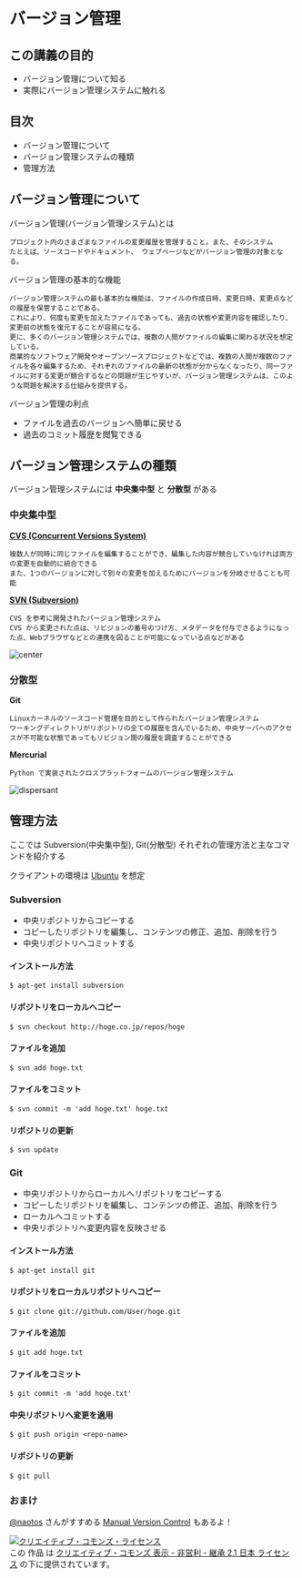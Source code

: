 # バージョン管理

## この講義の目的

* バージョン管理について知る
* 実際にバージョン管理システムに触れる

## 目次

* バージョン管理について
* バージョン管理システムの種類
* 管理方法


## バージョン管理について

バージョン管理(バージョン管理システム)とは


    プロジェクト内のさまざまなファイルの変更履歴を管理すること。また、そのシステム
    たとえば、ソースコードやドキュメント、 ウェブページなどがバージョン管理の対象となる。 

バージョン管理の基本的な機能

    バージョン管理システムの最も基本的な機能は、ファイルの作成日時、変更日時、変更点などの履歴を保管することである。
    これにより、何度も変更を加えたファイルであっても、過去の状態や変更内容を確認したり、変更前の状態を復元することが容易になる。
    更に、多くのバージョン管理システムでは、複数の人間がファイルの編集に関わる状況を想定している。
    商業的なソフトウェア開発やオープンソースプロジェクトなどでは、複数の人間が複数のファイルを各々編集するため、それぞれのファイルの最新の状態が分からなくなったり、同一ファイルに対する変更が競合するなどの問題が生じやすいが、バージョン管理システムは、このような問題を解決する仕組みを提供する。

バージョン管理の利点

* ファイルを過去のバージョンへ簡単に戻せる
* 過去のコミット履歴を閲覧できる


## バージョン管理システムの種類

バージョン管理システムには **中央集中型** と **分散型** がある

### 中央集中型

[**CVS (Concurrent Versions System)**](http://cvs.nongnu.org/)

    複数人が同時に同じファイルを編集することができ、編集した内容が競合していなければ両方の変更を自動的に統合できる
    また、1つのバージョンに対して別々の変更を加えるためにバージョンを分岐させることも可能

[**SVN (Subversion)**](http://subversion.apache.org/)

    CVS を参考に開発されたバージョン管理システム
    CVS から変更された点は、リビジョンの番号のつけ方、メタデータを付与できるようになった点、Webブラウザなどとの連携を図ることが可能になっている点などがある

![center](https://cacoo.com/diagrams/i86OmhsqEGTe9z6l-9E415.png)

### 分散型

**Git**

    Linuxカーネルのソースコード管理を目的として作られたバージョン管理システム
    ワーキングディレクトリがリポジトリの全ての履歴を含んでいるため、中央サーバへのアクセスが不可能な状態であってもリビジョン間の履歴を調査することができる

**Mercurial**

    Python で実装されたクロスプラットフォームのバージョン管理システム

![dispersant](https://cacoo.com/diagrams/QW4UlHpynPxWyHbL-7357F.png)

## 管理方法

ここでは Subversion(中央集中型), Git(分散型) それぞれの管理方法と主なコマンドを紹介する

クライアントの環境は [Ubuntu](http://www.ubuntu.com/) を想定

### Subversion

* 中央リポジトリからコピーする
* コピーしたリポジトリを編集し、コンテンツの修正、追加、削除を行う
* 中央リポジトリへコミットする

#### インストール方法

`$ apt-get install subversion`

#### リポジトリをローカルへコピー

`$ svn checkout http://hoge.co.jp/repos/hoge`

#### ファイルを追加

`$ svn add hoge.txt`

#### ファイルをコミット

`$ svn commit -m 'add hoge.txt' hoge.txt`

#### リポジトリの更新

`$ svn update`

### Git

* 中央リポジトリからローカルへリポジトリをコピーする
* コピーしたリポジトリを編集し、コンテンツの修正、追加、削除を行う
* ローカルへコミットする
* 中央リポジトリへ変更内容を反映させる

#### インストール方法

`$ apt-get install git`

#### リポジトリをローカルリポジトリへコピー

`$ git clone git://github.com/User/hoge.git`

#### ファイルを追加

`$ git add hoge.txt`

#### ファイルをコミット

`$ git commit -m 'add hoge.txt'`

#### 中央リポジトリへ変更を適用

`$ git push origin <repo-name>`

#### リポジトリの更新

`$ git pull`

### おまけ

[@naotos](https://twitter.com/#!/naotos) さんがすすめる [Manual Version Control](http://d.hatena.ne.jp/naoSora/20110317/1300323187) もあるよ！


<a rel="license" href="http://creativecommons.org/licenses/by-nc-sa/2.1/jp/"><img alt="クリエイティブ・コモンズ・ライセンス" style="border-width:0" src="http://i.creativecommons.org/l/by-nc-sa/2.1/jp/88x31.png" /></a><br />この 作品 は <a rel="license" href="http://creativecommons.org/licenses/by-nc-sa/2.1/jp/">クリエイティブ・コモンズ 表示 - 非営利 - 継承 2.1 日本 ライセンス</a> の下に提供されています。
